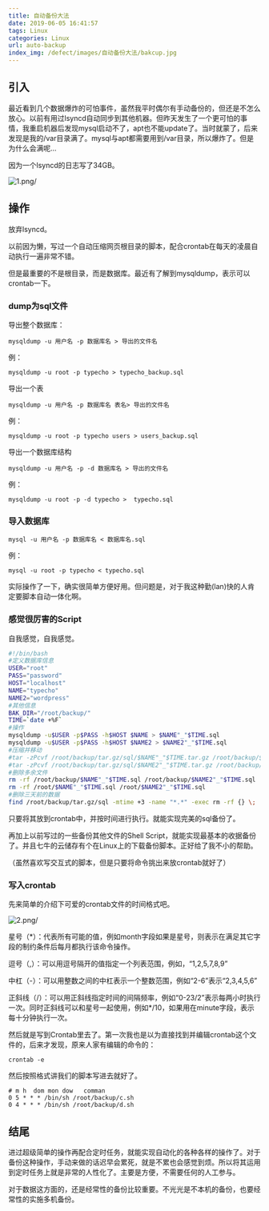 ```yaml
---
title: 自动备份大法
date: 2019-06-05 16:41:57
tags: Linux
categories: Linux
url: auto-backup
index_img: /defect/images/自动备份大法/bakcup.jpg
---
```


## 引入

最近看到几个数据爆炸的可怕事件，虽然我平时偶尔有手动备份的，但还是不怎么放心。以前有用过lsyncd自动同步到其他机器。但昨天发生了一个更可怕的事情，我重启机器后发现mysql启动不了，apt也不能update了。当时就蒙了，后来发现是我的/var目录满了。mysql与apt都需要用到/var目录，所以爆炸了。但是为什么会满呢…

因为一个lsyncd的日志写了34GB。

![1.png/](./images/自动备份大法/2874899693.png)

## 操作

放弃lsyncd。

以前因为懒，写过一个自动压缩网页根目录的脚本，配合crontab在每天的凌晨自动执行一遍非常不错。

但是最重要的不是根目录，而是数据库。最近有了解到mysqldump，表示可以crontab一下。

### dump为sql文件

导出整个数据库：

```
mysqldump -u 用户名 -p 数据库名 > 导出的文件名
```

例：

```
mysqldump -u root -p typecho > typecho_backup.sql
```

导出一个表

```
mysqldump -u 用户名 -p 数据库名 表名> 导出的文件名
```

例：

```
mysqldump -u root -p typecho users > users_backup.sql
```

导出一个数据库结构

```
mysqldump -u 用户名 -p -d 数据库名 > 导出的文件名
```

例：

```
mysqldump -u root -p -d typecho >  typecho.sql
```

### 导入数据库

```
mysql -u 用户名 -p 数据库名 < 数据库名.sql
```

例：

```
mysql -u root -p typecho < typecho.sql
```

实际操作了一下，确实很简单方便好用。但问题是，对于我这种勤(lan)快的人肯定要脚本自动一体化啊。

### 感觉很厉害的Script

自我感觉，自我感觉。

```bash
#!/bin/bash
#定义数据库信息
USER="root"
PASS="password"
HOST="localhost"
NAME="typecho"
NAME2="wordpress"
#其他信息
BAK_DIR="/root/backup/"
TIME=`date +%F`
#操作
mysqldump -u$USER -p$PASS -h$HOST $NAME > $NAME"_"$TIME.sql
mysqldump -u$USER -p$PASS -h$HOST $NAME2 > $NAME2"_"$TIME.sql
#压缩并移动
#tar -zPcvf /root/backup/tar.gz/sql/$NAME"_"$TIME.tar.gz /root/backup/$NAME"_"$TIME.sql
#tar -zPcvf /root/backup/tar.gz/sql/$NAME2"_"$TIME.tar.gz /root/backup/$NAME2"_"$TIME.sql
#删除多余文件
rm -rf /root/backup/$NAME"_"$TIME.sql /root/backup/$NAME2"_"$TIME.sql
rm -rf /root/$NAME"_"$TIME.sql /root/$NAME2"_"$TIME.sql
#删除三天前的数据
find /root/backup/tar.gz/sql -mtime +3 -name "*.*" -exec rm -rf {} \;
```

只要将其放到crontab中，并按时间进行执行。就能实现完美的sql备份了。

再加上以前写过的一些备份其他文件的Shell Script，就能实现最基本的收据备份了。并且七牛的云储存有个在Linux上的下载备份脚本。正好给了我不小的帮助。

（虽然喜欢写交互式的脚本，但是只要将命令挑出来放crontab就好了）

### 写入crontab

先来简单的介绍下可爱的crontab文件的时间格式吧。

![2.png/](./images/自动备份大法/4160640759.png)

星号（*）：代表所有可能的值，例如month字段如果是星号，则表示在满足其它字段的制约条件后每月都执行该命令操作。

逗号（,）：可以用逗号隔开的值指定一个列表范围，例如，“1,2,5,7,8,9”

中杠（-）：可以用整数之间的中杠表示一个整数范围，例如“2-6”表示“2,3,4,5,6”

正斜线（/）：可以用正斜线指定时间的间隔频率，例如“0-23/2”表示每两小时执行一次。同时正斜线可以和星号一起使用，例如*/10，如果用在minute字段，表示每十分钟执行一次。



然后就是写到Crontab里去了。第一次我也是以为直接找到并编辑crontab这个文件的，后来才发现，原来人家有编辑的命令的：

```
crontab -e
```

然后按照格式讲我们的脚本写进去就好了。

```
# m h  dom mon dow   comman
0 5 * * * /bin/sh /root/backup/c.sh
0 4 * * * /bin/sh /root/backup/d.sh
```

## 结尾

进过超级简单的操作再配合定时任务，就能实现自动化的各种各样的操作了。对于备份这种操作，手动来做的话迟早会累死，就是不累也会感觉到烦。所以将其运用到定时任务上就是非常的人性化了。主要是方便，不需要任何的人工参与。

对于数据这方面的，还是经常性的备份比较重要。不光光是不本机的备份，也要经常性的实施多机备份。